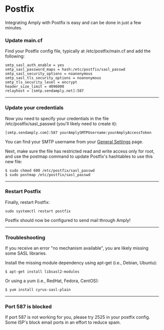 # Postfix

Integrating Amply with Postfix is easy and can be done in just a few minutes.


### Update main.cf

Find your Postfix config file, typically at /etc/postfix/main.cf and add the following:

```
smtp_sasl_auth_enable = yes
smtp_sasl_password_maps = hash:/etc/postfix/sasl_passwd
smtp_sasl_security_options = noanonymous
smtp_sasl_tls_security_options = noanonymous
smtp_tls_security_level = encrypt
header_size_limit = 4096000
relayhost = [smtp.sendamply.net]:587
```

****

### Update your credentials

Now you need to specify your credentials in the file /etc/postfix/sasl_passwd (you'll likely need to create it):

```
[smtp.sendamply.com]:587 yourAmplySMTPUsername:yourAmplyAccessToken
```

You can find your SMTP username from your [General Settings](https://sendamply.com/home/settings/general) page.

Next, make sure the file has restricted read and write access only for root, and use the postmap command to update Postfix's hashtables to use this new file:

```
$ sudo chmod 600 /etc/postfix/sasl_passwd
$ sudo postmap /etc/postfix/sasl_passwd
```

****

### Restart Postfix

Finally, restart Postfix:

```
sudo systemctl restart postfix
```

Postfix should now be configured to send mail through Amply!

****

### Troubleshooting


If you receive an error "no mechanism available", you are likely missing some SASL libraries.

Install the missing module dependency using apt-get (i.e., Debian, Ubuntu):

```
$ apt-get install libsasl2-modules
```

Or using a yum (i.e., RedHat, Fedora, CentOS):

```
$ yum install cyrus-sasl-plain
```

****

### Port 587 is blocked

If port 587 is not working for you, please try 2525 in your postfix config. Some ISP's block email ports in an effort to reduce spam.




